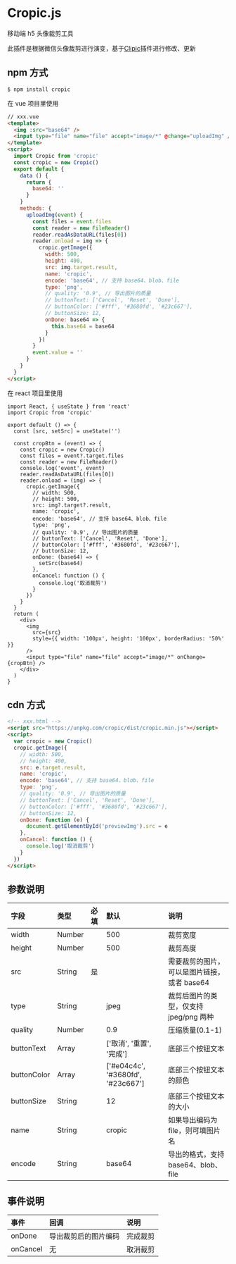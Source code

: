 <!--
 * @Author: ao.tu
 * @email: 2250467773@qq.com
 * @Date: 2024-01-04 10:53:07
 * @LastEditors: Do not edit
 * @LastEditTime: 2024-07-15 17:39:16
-->

# Cropic.js

移动端 h5 头像裁剪工具

此插件是根据微信头像裁剪进行演变，基于[Clipic](https://github.com/teojs/clipic)插件进行修改、更新

## npm 方式

```bath
$ npm install cropic
```

在 vue 项目里使用

```html
// xxx.vue
<template>
  <img :src="base64" />
  <input type="file" name="file" accept="image/*" @change="uploadImg" />
</template>
<script>
  import Cropic from 'cropic'
  const cropic = new Cropic()
  export default {
    data () {
      return {
        base64: ''
      }
    }
    methods: {
      uploadImg(event) {
        const files = event.files
        const reader = new FileReader()
        reader.readAsDataURL(files[0])
        reader.onload = img => {
          cropic.getImage({
            width: 500,
            height: 400,
            src: img.target.result,
            name: 'cropic',
            encode: 'base64', // 支持 base64、blob、file
            type: 'png',
            // quality: '0.9', // 导出图片的质量
            // buttonText: ['Cancel', 'Reset', 'Done'],
            // buttonColor: ['#fff', '#3680fd', '#23c667'],
            // buttonSize: 12,
            onDone: base64 => {
              this.base64 = base64
            }
          })
        }
        event.value = ''
      }
    }
  }
</script>
```

在 react 项目里使用

```tsx
import React, { useState } from 'react'
import Cropic from 'cropic'

export default () => {
  const [src, setSrc] = useState('')

  const cropBtn = (event) => {
    const cropic = new Cropic()
    const files = event?.target.files
    const reader = new FileReader()
    console.log('event', event)
    reader.readAsDataURL(files[0])
    reader.onload = (img) => {
      cropic.getImage({
        // width: 500,
        // height: 500,
        src: img?.target?.result,
        name: 'cropic',
        encode: 'base64', // 支持 base64、blob、file
        type: 'png',
        // quality: '0.9', // 导出图片的质量
        // buttonText: ['Cancel', 'Reset', 'Done'],
        // buttonColor: ['#fff', '#3680fd', '#23c667'],
        // buttonSize: 12,
        onDone: (base64) => {
          setSrc(base64)
        },
        onCancel: function () {
          console.log('取消裁剪')
        }
      })
    }
  }
  return (
    <div>
      <img
        src={src}
        style={{ width: '100px', height: '100px', borderRadius: '50%' }}
      />
      <input type="file" name="file" accept="image/*" onChange={cropBtn} />
    </div>
  )
}
```

## cdn 方式

```html
<!-- xxx.html -->
<script src="https://unpkg.com/cropic/dist/cropic.min.js"></script>
<script>
  var cropic = new Cropic()
  cropic.getImage({
    // width: 500,
    // height: 400,
    src: e.target.result,
    name: 'cropic',
    encode: 'base64', // 支持 base64、blob、file
    type: 'png',
    // quality: '0.9', // 导出图片的质量
    // buttonText: ['Cancel', 'Reset', 'Done'],
    // buttonColor: ['#fff', '#3680fd', '#23c667'],
    // buttonSize: 12,
    onDone: function (e) {
      document.getElementById('previewImg').src = e
    },
    onCancel: function () {
      console.log('取消裁剪')
    }
  })
</script>
```

## 参数说明

| 字段        | 类型   | 必填 | 默认                              | 说明                                        |
| :---------- | :----- | :--- | :-------------------------------- | :------------------------------------------ |
| width       | Number |      | 500                               | 裁剪宽度                                    |
| height      | Number |      | 500                               | 裁剪高度                                    |
| src         | String | 是   |                                   | 需要裁剪的图片，可以是图片链接，或者 base64 |
| type        | String |      | jpeg                              | 裁剪后图片的类型，仅支持 jpeg/png 两种      |
| quality     | Number |      | 0.9                               | 压缩质量(0.1-1)                             |
| buttonText  | Array  |      | ['取消', '重置', '完成']          | 底部三个按钮文本                            |
| buttonColor | Array  |      | ['#e04c4c', '#3680fd', '#23c667'] | 底部三个按钮文本的颜色                      |
| buttonSize  | String |      | 12                                | 底部三个按钮文本的大小                      |
| name        | String |      | cropic                            | 如果导出编码为 file，则可填图片名           |
| encode      | String |      | base64                            | 导出的格式，支持 base64、blob、file         |

## 事件说明

| 事件     | 回调                 | 说明     |
| :------- | :------------------- | :------- |
| onDone   | 导出裁剪后的图片编码 | 完成裁剪 |
| onCancel | 无                   | 取消裁剪 |
